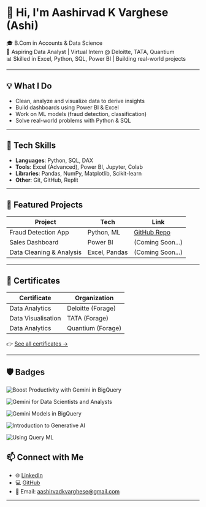 # 👋 Hi, I'm Aashirvad K Varghese (Ashi)

🎓 B.Com in Accounts & Data Science  
💼 Aspiring Data Analyst | Virtual Intern @ Deloitte, TATA, Quantium  
📊 Skilled in Excel, Python, SQL, Power BI | Building real-world projects  

---

## 💡 What I Do

- Clean, analyze and visualize data to derive insights  
- Build dashboards using Power BI & Excel  
- Work on ML models (fraud detection, classification)  
- Solve real-world problems with Python & SQL  

---

## 🔧 Tech Skills

- **Languages**: Python, SQL, DAX  
- **Tools**: Excel (Advanced), Power BI, Jupyter, Colab  
- **Libraries**: Pandas, NumPy, Matplotlib, Scikit-learn  
- **Other**: Git, GitHub, Replit

---

## 📂 Featured Projects

| Project | Tech | Link |
|--------|------|------|
| Fraud Detection App | Python, ML | [GitHub Repo](https://github.com/Ashix004/fruad-detection-replit) |
| Sales Dashboard | Power BI | (Coming Soon...) |
| Data Cleaning & Analysis | Excel, Pandas | (Coming Soon...) |

---

## 🏅 Certificates

| Certificate | Organization |
|-------------|--------------|
| Data Analytics | Deloitte (Forage) |
| Data Visualisation | TATA (Forage) |
| Data Analytics | Quantium (Forage) |

👉 [See all certificates →](https://github.com/Ashix004/ashi-certificates)

---
## 🛡️ Badges
![Boost Productivity with Gemini in BigQuery](https://img.shields.io/badge/Boost_Productivity_with-Gemini_in_BigQuery-blue?style=for-the-badge&logo=googlebigquery&logoColor=white)

![Gemini for Data Scientists and Analysts](https://img.shields.io/badge/Gemini_for-Data_Scientists_&_Analysts-orange?style=for-the-badge&logo=googlegemini&logoColor=white)

![Gemini Models in BigQuery](https://img.shields.io/badge/Gemini_Models-in_BigQuery-success?style=for-the-badge&logo=googlebigquery&logoColor=white)

![Introduction to Generative AI](https://img.shields.io/badge/Introduction_to-Generative_AI-red?style=for-the-badge&logo=googlegemini&logoColor=white)

![Using Query ML](https://img.shields.io/badge/Using-Query_ML-green?style=for-the-badge&logo=googlebigquery&logoColor=white)

## 📫 Connect with Me

- 🌐 [LinkedIn](https://www.linkedin.com/in/aashirvad-k-varghese-91421536b)
- 💻 [GitHub](https://github.com/Ashix004)
- 📧 Email: aashirvadkvarghese@gmail.com

---

<!--
**Ashix004/Ashix004** is a ✨ _special_ ✨ repository because its `README.md` (this file) appears on your GitHub profile.

Here are some ideas to get you started:

- 🔭 I’m currently working on ...
- 🌱 I’m currently learning ...
- 👯 I’m looking to collaborate on ...
- 🤔 I’m looking for help with ...
- 💬 Ask me about ...
- 📫 How to reach me: ...
- 😄 Pronouns: ...
- ⚡ Fun fact: ...
-->
